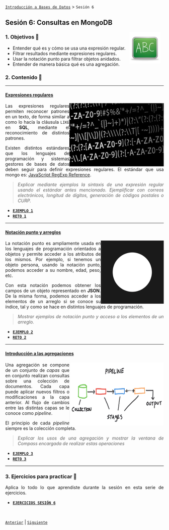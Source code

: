 [`Introducción a Bases de Datos`](../README.md) > `Sesión 6`

## Sesión 6: Consultas en MongoDB

<img src="../imagenes/pizarron.png" align="right" height="100" width="100" hspace="10">
<div style="text-align: justify;">

### 1. Objetivos :dart: 

- Entender qué es y cómo se usa una expresión regular.
- Filtrar resultados mediante expresiones regulares.
- Usar la notación punto para filtrar objetos anidados.
- Entender de manera básica qué es una agregación.

### 2. Contenido :blue_book:

---
#### <ins>Expresiones regulares</ins>
<img src="imagenes/imagen1.jpg" align="right" height="200" width="300">

Las expresiones regulares permiten reconocer patrones en un texto, de forma similar a como lo hacía la cláusula `LIKE` en __SQL__, mediante el reconocimiento de distintos patrones.

Existen distintos estándares que los lenguajes de programación y sistemas gestores de bases de datos deben seguir para definir expresiones regulares. El estándar que usa mongo es: [JavaScript RegExp Reference](https://www.w3schools.com/jsref/jsref_obj_regexp.asp).

> *Explicar mediante ejemplos la sintaxis de una expresión regular usando el estándar antes mencionado. Ejemplificar con correos electrónicos, longitud de dígitos, generación de códigos postales o CURP.*

- [**`EJEMPLO 1`**](Ejemplo-01/Readme.md)
- [**`RETO 1`**](Reto-01/Readme.md)	

---
#### <ins>Notación punto y arreglos</ins>
<img src="imagenes/imagen2.png" align="right" height="200" width="200">

La notación punto es ampliamente usada en los lenguajes de programación orientados a objetos y permite acceder a los atributos de los mismos. Por ejemplo, si tenemos un objeto persona, usando la notación punto, podemos acceder a su nombre, edad, peso, etc.

Con esta notación podemos obtener los campos de un objeto representado en __JSON__. De la misma forma, podemos acceder a los elementos de un arreglo si se conoce su índice, tal y como se hace en distintos lenguajes de programación.

> *Mostrar ejemplos de notación punto y acceso a los elementos de un arreglo.*

- [**`EJEMPLO 2`**](Ejemplo-02/Readme.md)
- [**`RETO 2`**](Reto-02/Readme.md)	

---
#### <ins>Introducción a las agregaciones</ins>
<img src="imagenes/imagen3.png" align="right" height="200" width="300">

Una agregación se compone de un conjunto de *capas* que en conjunto realizan consultas sobre una colección de documentos. Cada capa puede aplicar nuevos filtros o modificaciones a la capa anterior. Al flujo de cambios entre las distintas capas se le conoce como *pipeline*.

El principio de cada *pipeline* siempre es la colección completa.

> *Explicar los usos de una agregación y mostrar la ventana de Compass encargada de realizar estas operaciones*

- [**`EJEMPLO 3`**](Ejemplo-03/Readme.md)
- [**`RETO 3`**](Reto-03/Readme.md)	

---	

### 3. Ejercicios para practicar :hammer:

Aplica lo todo lo que aprendiste durante la sesión en esta serie de ejercicios. 

- [**`EJERCICIOS SESIÓN 6`**](Ejercicios/Readme.md)

</br>

[`Anterior`](../Sesion-04/Readme.md) | [`Siguiente`](../Sesion-06/Readme.md)

</div>	
